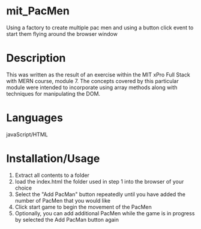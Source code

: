 # mit_PacMen
Using a factory to create multiple pac men and using a button click event to start them flying around the browser window

# Description
This was written as the result of an exercise within the MIT xPro Full Stack with MERN course, module 7. The concepts covered by this particular module were intended to incorporate using array methods along with techniques for manipulating the DOM. 

# Languages
javaScript/HTML

# Installation/Usage
1) Extract all contents to a folder
2) load the index.html the folder used in step 1 into the browser of your choice
3) Select the "Add PacMan" button repeatedly until you have added the number of PacMen that you would like
4) Click start game to begin the movement of the PacMen
5) Optionally, you can add additional PacMen while the game is in progress by selected the Add PacMan button again

